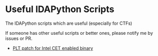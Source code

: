 # Useful IDAPython Scripts

The IDAPython scripts which are useful (especially for CTFs)

If someone has other useful scripts or better ones, please notify me by issues or PR.

* [PLT patch for Intel CET enabled binary](./PatchPLT/)
